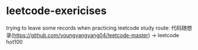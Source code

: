 # leetcode-exericises
trying to leave some records when practicing leetcode
study route: 代码随想录(https://github.com/youngyangyang04/leetcode-master) -> leetcode hot100
